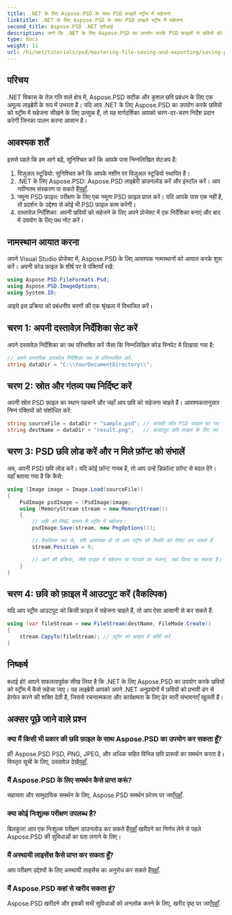 ```yaml
---
title: .NET के लिए Aspose.PSD के साथ PSD फ़ाइलें स्ट्रीम में सहेजना
linktitle: .NET के लिए Aspose.PSD के साथ PSD फ़ाइलें स्ट्रीम में सहेजना
second_title: Aspose.PSD .NET एपीआई
description: जानें कि .NET के लिए Aspose.PSD का उपयोग करके PSD फ़ाइलों से छवियों को स्ट्रीम में कुशलतापूर्वक कैसे सहेजा जाए। यह व्यापक चरण-दर-चरण मार्गदर्शिका पूर्वापेक्षाएँ, कोड और तकनीकों को कवर करती है।
type: docs
weight: 11
url: /hi/net/tutorials/psd/mastering-file-saving-and-exporting/saving-psd-files-to-streams/
---
```

## परिचय

.NET विकास के तेज़ गति वाले क्षेत्र में, Aspose.PSD सटीक और कुशल छवि प्रबंधन के लिए एक अमूल्य लाइब्रेरी के रूप में उभरता है। यदि आप .NET के लिए Aspose.PSD का उपयोग करके छवियों को स्ट्रीम में सहेजना सीखने के लिए उत्सुक हैं, तो यह मार्गदर्शिका आपको चरण-दर-चरण निर्देश प्रदान करेगी जिनका पालन करना आसान है।

## आवश्यक शर्तें

इससे पहले कि हम आगे बढ़ें, सुनिश्चित करें कि आपके पास निम्नलिखित सेटअप है:

1. विज़ुअल स्टूडियो: सुनिश्चित करें कि आपके मशीन पर विज़ुअल स्टूडियो स्थापित है।
2.  .NET के लिए Aspose.PSD: Aspose.PSD लाइब्रेरी डाउनलोड करें और इंस्टॉल करें। आप नवीनतम संस्करण पा सकते हैं[यहाँ](https://releases.aspose.com/psd/net/).
3. नमूना PSD फ़ाइल: परीक्षण के लिए एक नमूना PSD फ़ाइल प्राप्त करें। यदि आपके पास एक नहीं है, तो प्रदर्शन के उद्देश्य से कोई भी PSD फ़ाइल काम करेगी।
4. दस्तावेज़ निर्देशिका: अपनी छवियों को सहेजने के लिए अपने प्रोजेक्ट में एक निर्देशिका बनाएं और बाद में उपयोग के लिए पथ नोट करें।

## नामस्थान आयात करना

अपने Visual Studio प्रोजेक्ट में, Aspose.PSD के लिए आवश्यक नामस्थानों को आयात करके शुरू करें। अपनी कोड फ़ाइल के शीर्ष पर ये पंक्तियाँ रखें:

```csharp
using Aspose.PSD.FileFormats.Psd;
using Aspose.PSD.ImageOptions;
using System.IO;
```

आइये इस प्रक्रिया को प्रबंधनीय चरणों की एक श्रृंखला में विभाजित करें।

## चरण 1: अपनी दस्तावेज़ निर्देशिका सेट करें

अपने दस्तावेज़ निर्देशिका का पथ परिभाषित करें जैसा कि निम्नलिखित कोड स्निपेट में दिखाया गया है:

```csharp
// अपने वास्तविक दस्तावेज़ निर्देशिका पथ से प्रतिस्थापित करें.
string dataDir = "C:\\YourDocumentDirectory\\";
```

## चरण 2: स्रोत और गंतव्य पथ निर्दिष्ट करें

अपनी स्रोत PSD फ़ाइल का स्थान पहचानें और जहाँ आप छवि को सहेजना चाहते हैं। आवश्यकतानुसार निम्न पंक्तियों को संशोधित करें:

```csharp
string sourceFile = dataDir + "sample.psd"; // आपकी स्रोत PSD फ़ाइल का पथ
string destName = dataDir + "result.png";   // आउटपुट छवि फ़ाइल के लिए पथ
```

## चरण 3: PSD छवि लोड करें और न मिले फ़ॉन्ट को संभालें

अब, अपनी PSD छवि लोड करें। यदि कोई फ़ॉन्ट गायब है, तो आप उन्हें डिफ़ॉल्ट फ़ॉन्ट से बदल देंगे। यहाँ बताया गया है कि कैसे:

```csharp
using (Image image = Image.Load(sourceFile))
{
    PsdImage psdImage = (PsdImage)image;
    using (MemoryStream stream = new MemoryStream())
    {
        // छवि को PNG प्रारूप में स्ट्रीम में सहेजना।
        psdImage.Save(stream, new PngOptions());

        // वैकल्पिक रूप से, यदि आवश्यक हो तो आप स्ट्रीम की स्थिति को रीसेट कर सकते हैं
        stream.Position = 0;

        // आगे की प्रक्रिया, जैसे फ़ाइल में सहेजना या नेटवर्क पर भेजना, यहां किया जा सकता है।
    }
}
```

## चरण 4: छवि को फ़ाइल में आउटपुट करें (वैकल्पिक)

यदि आप स्ट्रीम आउटपुट को किसी फ़ाइल में सहेजना चाहते हैं, तो आप ऐसा आसानी से कर सकते हैं:

```csharp
using (var fileStream = new FileStream(destName, FileMode.Create))
{
    stream.CopyTo(fileStream); // स्ट्रीम को फ़ाइल में कॉपी करें
}
```

## निष्कर्ष

बधाई हो! आपने सफलतापूर्वक सीख लिया है कि .NET के लिए Aspose.PSD का उपयोग करके छवियों को स्ट्रीम में कैसे सहेजा जाए। यह लाइब्रेरी आपको अपने .NET अनुप्रयोगों में छवियों को प्रभावी ढंग से हेरफेर करने की शक्ति देती है, जिससे रचनात्मकता और कार्यक्षमता के लिए ढेर सारी संभावनाएँ खुलती हैं।

## अक्सर पूछे जाने वाले प्रश्न

### क्या मैं किसी भी प्रकार की छवि फ़ाइल के साथ Aspose.PSD का उपयोग कर सकता हूँ?
हाँ! Aspose.PSD PSD, PNG, JPEG, और अधिक सहित विभिन्न छवि प्रारूपों का समर्थन करता है। विस्तृत सूची के लिए, दस्तावेज़ देखें[यहाँ](https://reference.aspose.com/psd/net/).

### मैं Aspose.PSD के लिए समर्थन कैसे प्राप्त करूं?
 सहायता और सामुदायिक समर्थन के लिए, Aspose.PSD समर्थन फ़ोरम पर जाएँ[यहाँ](https://forum.aspose.com/c/psd/34).

### क्या कोई निःशुल्क परीक्षण उपलब्ध है?
 बिलकुल! आप एक निःशुल्क परीक्षण डाउनलोड कर सकते हैं[यहाँ](https://releases.aspose.com/) खरीदने का निर्णय लेने से पहले Aspose.PSD की सुविधाओं का पता लगाने के लिए।

### मैं अस्थायी लाइसेंस कैसे प्राप्त कर सकता हूँ?
 आप परीक्षण उद्देश्यों के लिए अस्थायी लाइसेंस का अनुरोध कर सकते हैं[यहाँ](https://purchase.conholdate.com/temporary-license/).

### मैं Aspose.PSD कहां से खरीद सकता हूं?
 Aspose.PSD खरीदने और इसकी सभी सुविधाओं को अनलॉक करने के लिए, खरीद पृष्ठ पर जाएँ[यहाँ](https://purchase.conholdate.com/buy).